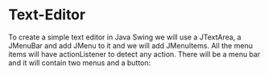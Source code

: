 # Text-Editor
To create a simple text editor in Java Swing we will use a JTextArea, a JMenuBar and add JMenu to it and we will add JMenuItems. All the menu items will have actionListener to detect any action.
There will be a menu bar and it will contain two menus and a button:
